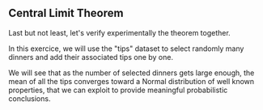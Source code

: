 ## Central Limit Theorem

Last but not least, let's verify experimentally the theorem together.

In this exercice, we will use the "tips" dataset to select randomly many dinners and add their associated tips one by one.

We will see that as the number of selected dinners gets large enough, the mean of all the tips converges toward a Normal distribution of well known properties, that we can exploit to provide meaningful probabilistic conclusions.
